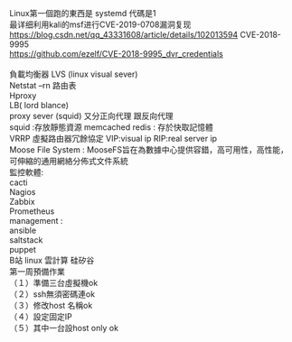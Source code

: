 Linux第一個跑的東西是 systemd 代碼是1<br>
最详细利用kali的msf进行CVE-2019-0708漏洞复现<br>
https://blog.csdn.net/qq_43331608/article/details/102013594
CVE-2018-9995<br>
https://github.com/ezelf/CVE-2018-9995_dvr_credentials<br>
<br>
負載均衡器 LVS (linux visual sever)<br>
Netstat –rn  路由表<br>
Hproxy<br>
LB( lord blance)<br>
proxy sever (squid) 又分正向代理   跟反向代理<br>
squid :存放靜態資源 memcached redis : 存於快取記憶體<br>
VRRP 虛擬路由器冗餘協定 VIP:visual ip   RIP:real server ip<br>
Moose File System : MooseFS旨在為數據中心提供容錯，高可用性，高性能，可伸縮的通用網絡分佈式文件系統<br>
監控軟體:<br>
cacti<br>
Nagios<br>
Zabbix<br>
Prometheus<br>
management :<br>
ansible <br>
saltstack<br>
puppet<br>
B站  linux  雲計算 硅矽谷<br>
第一周預備作業 <br>
（１）準備三台虛擬機ok <br> 
（２）ssh無須密碼連ok<br>
（３）修改host 名稱ok<br>
（４）設定固定IP  <br>
（５）其中一台設host only ok<br>
